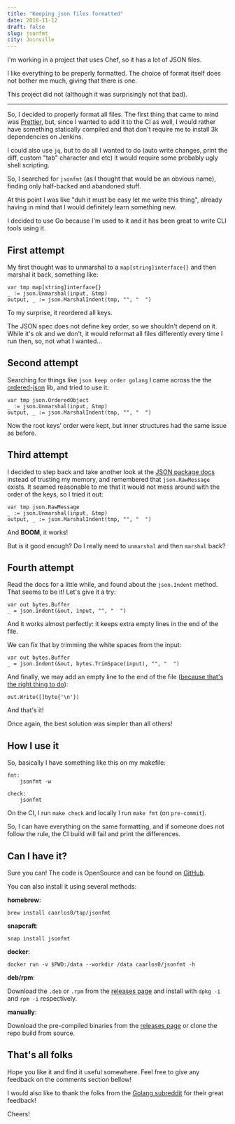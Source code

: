 ```yaml
---
title: "Keeping json files formatted"
date: 2018-11-12
draft: false
slug: jsonfmt
city: Joinville
---
```


I'm working in a project that uses Chef, so it has a lot of JSON files.

I like everything to be preperly formatted. The choice of format itself does not bother me much, giving that there is one. 

This project did not (although it was surprisingly not that bad).

---

So, I decided to properly format all files. The first thing that came to mind
was [Prettier](https://prettier.io/), but, since I wanted to add it to the CI as well,
I would rather have something statically compiled and that don't require me
to install 3k dependencies on Jenkins.

I could also use `jq`, but to do all I wanted to do (auto write changes,
print the diff, custom "tab" character and etc) it would require some
probably ugly shell scripting.

So, I searched for `jsonfmt` (as I thought that would be an obvious name),
finding only half-backed and abandoned stuff.

At this point I was like "duh it must be easy let me write this thing",
already having in mind that I would definitely learn something new.

I decided to use Go because I'm used to it and it has been great to write
CLI tools using it.

## First attempt

My first thought was to unmarshal to a `map[string]interface{}` and then
marshal it back, something like:

```
var tmp map[string]interface{}
_ := json.Unmarshal(input, &tmp)
output, _ := json.MarshalIndent(tmp, "", "  ")
```

To my surprise, it reordered all keys.

The JSON spec does not define key order, so we shouldn't depend on it. While
it's ok and we don't, it would reformat all files differently every time I run
then, so, not what I wanted…

## Second attempt

Searching for things like `json keep order golang` I came across the
the [ordered-json](https://github.com/virtuald/go-ordered-json) lib,
and tried to use it:

```
var tmp json.OrderedObject
_ := json.Unmarshal(input, &tmp)
output, _ := json.MarshalIndent(tmp, "", "  ")
```

Now the root keys’ order were kept, but inner structures had the same issue
as before.

## Third attempt

I decided to step back and take another look at the [JSON package docs](https://golang.org/pkg/encoding/json/)
instead of trusting my memory, and remembered that `json.RawMessage` exists.
It seamed reasonable to me that it would not mess around with the order of the
keys, so I tried it out:

```
var tmp json.RawMessage
_ := json.Unmarshal(input, &tmp)
output, _ := json.MarshalIndent(tmp, "", "  ")
```

And **BOOM**, it works!

But is it good enough? Do I really need to `unmarshal` and then `marshal` back?

## Fourth attempt

Read the docs for a little while, and found about the `json.Indent` method.
That seems to be it! Let's give it a try:

```
var out bytes.Buffer
_ = json.Indent(&out, input, "", "  ")
```

And it works almost perfectly: it keeps extra empty lines in the end of the
file.

We can fix that by trimming the white spaces from the input:

```
var out bytes.Buffer
_ = json.Indent(&out, bytes.TrimSpace(input), "", "  ")
```

And finally, we may add an empty line to the end of the file
([because that's the right thing to do](https://stackoverflow.com/questions/2287967/why-is-it-recommended-to-have-empty-line-in-the-end-of-file)):

```
out.Write([]byte{'\n'})
```

And that's it!

Once again, the best solution was simpler than all others!

## How I use it

So, basically I have something like this on my makefile:

```
fmt:
	jsonfmt -w

check:
	jsonfmt
```

On the CI, I run `make check` and locally I run `make fmt` (on `pre-commit`).

So, I can have everything on the same formatting, and if someone does not
follow the rule, the CI build will fail and print the differences.

## Can I have it?

Sure you can! The code is OpenSource and can be found on [GitHub](https://github.com/caarlos0/jsonfmt).

You can also install it using several methods:

**homebrew**:

```
brew install caarlos0/tap/jsonfmt
```

**snapcraft**:

```
snap install jsonfmt
```

**docker**:

```
docker run -v $PWD:/data --workdir /data caarlos0/jsonfmt -h
```

**deb/rpm**:

Download the `.deb` or `.rpm` from the [releases page](https://github.com/caarlos0/jsonfmt/releases) and
install with `dpkg -i` and `rpm -i` respectively.

**manually**:

Download the pre-compiled binaries from the [releases page](https://github.com/caarlos0/jsonfmt/releases) or
clone the repo build from source.

## That's all folks

Hope you like it and find it useful somewhere. Feel free to give any feedback
on the comments section bellow!

I would also like to thank the folks from the [Golang subreddit](https://www.reddit.com/r/golang) for their
great feedback!

Cheers!